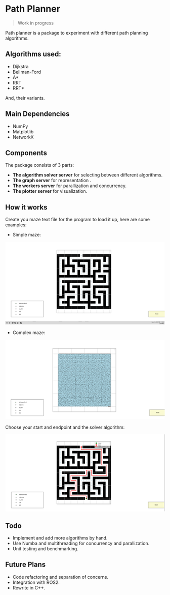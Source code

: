 # Path Planner

> Work in progress

Path planner is a package to experiment with different path planning algorithms.

## Algorithms used:

- Dijkstra
- Bellman-Ford
- A*
- RRT
- RRT*

And, their variants.

## Main Dependencies

- NumPy
- Matplotlib
- NetworkX

## Components

The package consists of 3 parts:

- **The algorithm solver server** for selecting between different algorithms.
- **The graph server** for representation .
- **The workers server** for parallization and concurrency.
- **The plotter server** for visualization.

## How it works

Create you maze text file for the program to load it up, here are some examples:

- Simple maze:

![Simple maze](./assets/simple-maze.png)

- Complex maze:

![Complex maze](./assets/complex-maze.png)

Choose your start and endpoint and the solver algorithm:

![Path finding in a simple maze example](./assets/path-finding-ex1.png)

## Todo

- Implement and add more algorithms by hand.
- Use Numba and multithreading for concurrency and parallization.
- Unit testing and benchmarking.

## Future Plans

- Code refactoring and separation of concerns.
- Integration with ROS2.
- Rewrite in C++.
